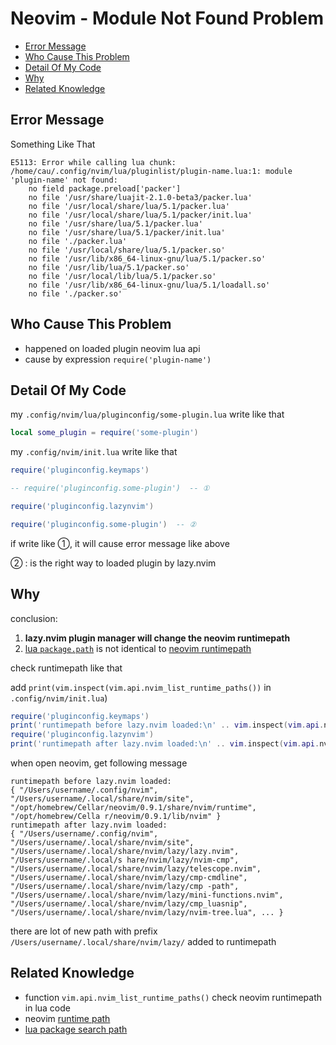 # Neovim - Module Not Found Problem

* [Error Message](#error-message)
* [Who Cause This Problem](#who-cause-this-problem)
* [Detail Of My Code](#detail-of-my-code)
* [Why](#why)
* [Related Knowledge](#related-knowledge)

## Error Message

Something Like That

```
E5113: Error while calling lua chunk: /home/cau/.config/nvim/lua/pluginlist/plugin-name.lua:1: module 'plugin-name' not found:
    no field package.preload['packer']
    no file '/usr/share/luajit-2.1.0-beta3/packer.lua'
    no file '/usr/local/share/lua/5.1/packer.lua'
    no file '/usr/local/share/lua/5.1/packer/init.lua'
    no file '/usr/share/lua/5.1/packer.lua'
    no file '/usr/share/lua/5.1/packer/init.lua'
    no file './packer.lua'
    no file '/usr/local/share/lua/5.1/packer.so'
    no file '/usr/lib/x86_64-linux-gnu/lua/5.1/packer.so'
    no file '/usr/lib/lua/5.1/packer.so'
    no file '/usr/local/lib/lua/5.1/packer.so'
    no file '/usr/lib/x86_64-linux-gnu/lua/5.1/loadall.so'
    no file './packer.so'
```

## Who Cause This Problem

- happened on loaded plugin neovim lua api
- cause by expression `require('plugin-name')`

## Detail Of My Code

my `.config/nvim/lua/pluginconfig/some-plugin.lua` write like that

```lua
local some_plugin = require('some-plugin')
```

my `.config/nvim/init.lua` write like that

```lua
require('pluginconfig.keymaps')

-- require('pluginconfig.some-plugin')  -- ①  

require('pluginconfig.lazynvim')

require('pluginconfig.some-plugin')  -- ②
```


if write like ①, it will cause error message like above

② : is the right way to loaded plugin by lazy.nvim

## Why

conclusion: 

1. **lazy.nvim plugin manager will change the neovim runtimepath**
2. [lua `package.path`](lua-require-function.md#package.path) is not identical to [neovim runtimepath](neovim.md#neovim-runtimepath)

check runtimepath like that

add `print(vim.inspect(vim.api.nvim_list_runtime_paths())` in `.config/nvim/init.lua`)

```lua
require('pluginconfig.keymaps')
print('runtimepath before lazy.nvim loaded:\n' .. vim.inspect(vim.api.nvim_list_runtime_paths()))
require('pluginconfig.lazynvim')
print('runtimepath after lazy.nvim loaded:\n' .. vim.inspect(vim.api.nvim_list_runtime_paths()))
```

when open neovim, get following message

```
runtimepath before lazy.nvim loaded: 
{ "/Users/username/.config/nvim", "/Users/username/.local/share/nvim/site", "/opt/homebrew/Cellar/neovim/0.9.1/share/nvim/runtime", "/opt/homebrew/Cella r/neovim/0.9.1/lib/nvim" } 
runtimepath after lazy.nvim loaded:
{ "/Users/username/.config/nvim", "/Users/username/.local/share/nvim/site", "/Users/username/.local/share/nvim/lazy/lazy.nvim", "/Users/username/.local/s hare/nvim/lazy/nvim-cmp", "/Users/username/.local/share/nvim/lazy/telescope.nvim", "/Users/username/.local/share/nvim/lazy/cmp-cmdline", "/Users/username/.local/share/nvim/lazy/cmp -path", "/Users/username/.local/share/nvim/lazy/mini-functions.nvim", "/Users/username/.local/share/nvim/lazy/cmp_luasnip", "/Users/username/.local/share/nvim/lazy/nvim-tree.lua", ... }
```

there are lot of new path with prefix `/Users/username/.local/share/nvim/lazy/` added to runtimepath

## Related Knowledge

- function `vim.api.nvim_list_runtime_paths()` check neovim runtimepath in lua code
- neovim [runtime path](neovim.md#neovim-runtimepath)
- [lua package search path](lua-require-function.md#search-paths)

